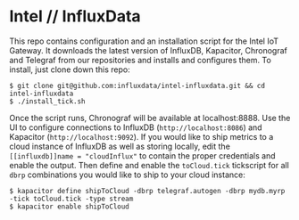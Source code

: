 # Intel // InfluxData

This repo contains configuration and an installation script for the Intel IoT Gateway. It downloads the latest version of InfluxDB, Kapacitor, Chronograf and Telegraf from our repositories and installs and configures them. To install, just clone down this repo:

```
$ git clone git@github.com:influxdata/intel-influxdata.git && cd intel-influxdata
$ ./install_tick.sh
```

Once the script runs, Chronograf will be available at localhost:8888. Use the UI to configure connections to InfluxDB (`http://localhost:8086`) and Kapacitor (`http://localhost:9092`). If you would like to ship metrics to a cloud instance of InfluxDB as well as storing locally, edit the `[[influxdb]]name = "cloudInflux"` to contain the proper credentials and enable the output. Then define and enable the `toCloud.tick` tickscript for all `dbrp` combinations you would like to ship to your cloud instance:

```
$ kapacitor define shipToCloud -dbrp telegraf.autogen -dbrp mydb.myrp -tick toCloud.tick -type stream
$ kapacitor enable shipToCloud
```
